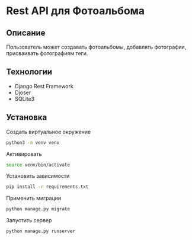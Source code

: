 # Rest API для Фотоальбома

## Описание
Пользователь может создавать фотоальбомы, добавлять фотографии, присваивать фотографиям теги.

## Технологии
- Django Rest Framework
- Djoser
- SQLite3

## Установка
Создать виртуальное окружение
```bash
python3 -m venv venv
```
Активировать
```bash
source venv/bin/activate
```
Установить зависимости
```bash
pip install -r requirements.txt
```
Применить миграции
```bash
python manage.py migrate
```
Запустить сервер
```
python manage.py runserver
```
